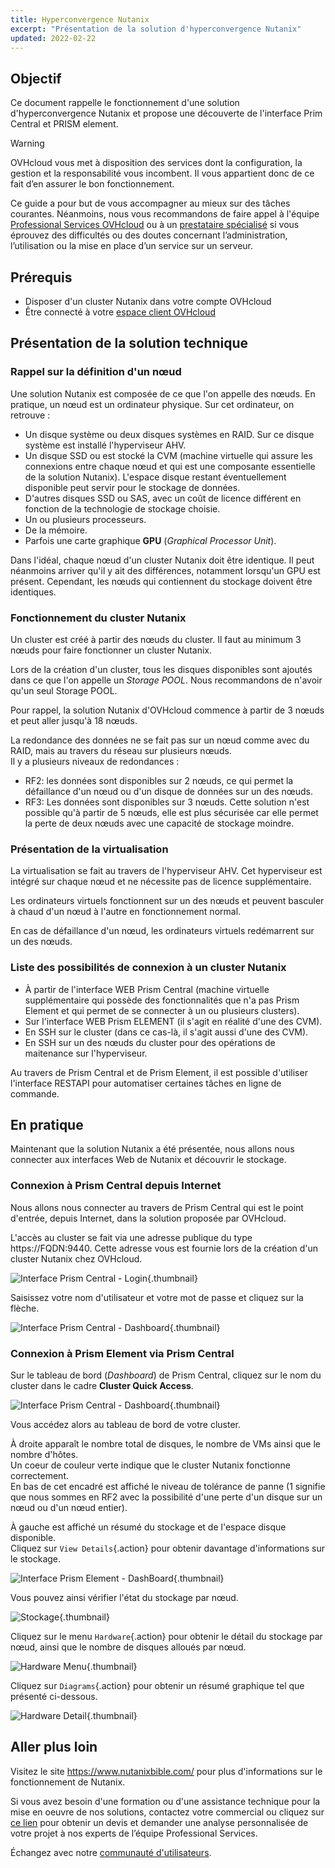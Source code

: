 ```yaml
---
title: Hyperconvergence Nutanix
excerpt: "Présentation de la solution d'hyperconvergence Nutanix"
updated: 2022-02-22
---
```


## Objectif

Ce document rappelle le fonctionnement d'une solution d'hyperconvergence Nutanix et propose une découverte de l'interface Prim Central et PRISM element.

> [!warning]
> OVHcloud vous met à disposition des services dont la configuration, la gestion et la responsabilité vous incombent. Il vous appartient donc de ce fait d’en assurer le bon fonctionnement.
>
> Ce guide a pour but de vous accompagner au mieux sur des tâches courantes. Néanmoins, nous vous recommandons de faire appel à l'équipe [Professional Services OVHcloud](https://www.ovhcloud.com/fr/professional-services/) ou à un [prestataire spécialisé](https://partner.ovhcloud.com/fr/directory/) si vous éprouvez des difficultés ou des doutes concernant l’administration, l’utilisation ou la mise en place d’un service sur un serveur.
>

## Prérequis

- Disposer d'un cluster Nutanix dans votre compte OVHcloud
- Être connecté à votre [espace client OVHcloud](https://www.ovh.com/auth/?action=gotomanager&from=https://www.ovh.com/fr/&ovhSubsidiary=fr)

## Présentation de la solution technique

### Rappel sur la définition d'un nœud

Une solution Nutanix est composée de ce que l'on appelle des nœuds. En pratique, un nœud est un ordinateur physique. Sur cet ordinateur, on retrouve :

* Un disque système ou deux disques systèmes en RAID. Sur ce disque système est installé l'hyperviseur AHV. 
* Un disque SSD ou est stocké la CVM (machine virtuelle qui assure les connexions entre chaque nœud et qui est une composante essentielle de la solution Nutanix). L'espace disque restant éventuellement disponible peut servir pour le stockage de données.
* D'autres disques SSD ou SAS, avec un coût de licence différent en fonction de la technologie de stockage choisie.
* Un ou plusieurs processeurs.
* De la mémoire.
* Parfois une carte graphique **GPU** (*Graphical Processor Unit*).

Dans l'idéal, chaque nœud d'un cluster Nutanix doit être identique. Il peut néanmoins arriver qu'il y ait des différences, notamment lorsqu'un GPU est présent. Cependant, les nœuds qui contiennent du stockage doivent être identiques.

### Fonctionnement du cluster Nutanix

Un cluster est créé à partir des nœuds du cluster. Il faut au minimum 3 nœuds pour faire fonctionner un cluster Nutanix.

Lors de la création d'un cluster, tous les disques disponibles sont ajoutés dans ce que l'on appelle un *Storage POOL*.
Nous recommandons de n'avoir qu'un seul Storage POOL.

Pour rappel, la solution Nutanix d'OVHcloud commence à partir de 3 nœuds et peut aller jusqu'à 18 nœuds.

La redondance des données ne se fait pas sur un nœud comme avec du RAID, mais au travers du réseau sur plusieurs nœuds.<br>
Il y a plusieurs niveaux de redondances :

* RF2: les données sont disponibles sur 2 nœuds, ce qui permet la défaillance d'un nœud ou d'un disque de données sur un des nœuds.
* RF3: Les données sont disponibles sur 3 nœuds. Cette solution n'est possible qu'à partir de 5 nœuds, elle est plus sécurisée car elle permet la perte de deux nœuds avec une capacité de stockage moindre.

### Présentation de la virtualisation

La virtualisation se fait au travers de l'hyperviseur AHV.
Cet hyperviseur est intégré sur chaque nœud et ne nécessite pas de licence supplémentaire.

Les ordinateurs virtuels fonctionnent sur un des nœuds et peuvent basculer à chaud d'un nœud à l'autre en fonctionnement normal.

En cas de défaillance d'un nœud, les ordinateurs virtuels redémarrent sur un des nœuds.

### Liste des possibilités de connexion à un cluster Nutanix

* À partir de l'interface WEB Prism Central (machine virtuelle supplémentaire qui possède des fonctionnalités que n'a pas Prism Element et qui permet de se connecter à un ou plusieurs clusters).
* Sur l'interface WEB Prism ELEMENT (il s'agit en réalité d'une des CVM).
* En SSH sur le cluster (dans ce cas-là, il s'agit aussi d'une des CVM).
* En SSH sur un des nœuds du cluster pour des opérations de maitenance sur l'hyperviseur.

Au travers de Prism Central et de Prism Element, il est possible d'utiliser l'interface RESTAPI pour automatiser certaines tâches en ligne de commande.

## En pratique

Maintenant que la solution Nutanix a été présentée, nous allons nous connecter aux interfaces Web de Nutanix et découvrir le stockage.

### Connexion à Prism Central depuis Internet

Nous allons nous connecter au travers de Prism Central qui est le point d'entrée, depuis Internet, dans la solution proposée par OVHcloud.

L'accès au cluster se fait via une adresse publique  du type https://FQDN:9440. Cette adresse vous est fournie lors de la création d'un cluster Nutanix chez OVHcloud.

![Interface Prism Central - Login](images/PrismCentralUsername.PNG){.thumbnail}

Saisissez votre nom d'utilisateur et votre mot de passe et cliquez sur la flèche.

![Interface Prism Central - Dashboard](images/PrismCentralDashboard.PNG){.thumbnail}

### Connexion à Prism Element via Prism Central

Sur le tableau de bord (*Dashboard*) de Prism Central, cliquez sur le nom du cluster dans le cadre **Cluster Quick Access**.

![Interface Prism Central - Dashboard](images/PrismCentralDashboard.PNG){.thumbnail}

Vous accédez alors au tableau de bord de votre cluster.

À droite apparaît le nombre total de disques, le nombre de VMs ainsi que le nombre d'hôtes.<br>
Un coeur de couleur verte indique que le cluster Nutanix fonctionne correctement.<br>
En bas de cet encadré est affiché le niveau de tolérance de panne (1 signifie que nous sommes en RF2 avec la possibilité d'une perte d'un disque sur un nœud ou d'un nœud entier).

À gauche est affiché un résumé du stockage et de l'espace disque disponible.<br>
Cliquez sur `View Details`{.action} pour obtenir davantage d'informations sur le stockage.

![Interface Prism Element - DashBoard](images/PrismElementDashBoard.PNG){.thumbnail}

Vous pouvez ainsi vérifier l'état du stockage par nœud.

![Stockage](images/StorageDetail.PNG){.thumbnail}

Cliquez sur le menu `Hardware`{.action} pour obtenir le détail du stockage par nœud, ainsi que le nombre de disques alloués par nœud.

![Hardware Menu](images/HardwareMenu.PNG){.thumbnail}

Cliquez sur `Diagrams`{.action} pour obtenir un résumé graphique tel que présenté ci-dessous.

![Hardware Detail](images/HardwareDetail.PNG){.thumbnail}

## Aller plus loin

Visitez le site <https://www.nutanixbible.com/> pour plus d'informations sur le fonctionnement de Nutanix.

Si vous avez besoin d'une formation ou d'une assistance technique pour la mise en oeuvre de nos solutions, contactez votre commercial ou cliquez sur [ce lien](https://www.ovhcloud.com/fr/professional-services/) pour obtenir un devis et demander une analyse personnalisée de votre projet à nos experts de l’équipe Professional Services.

Échangez avec notre [communauté d'utilisateurs](/links/community).
